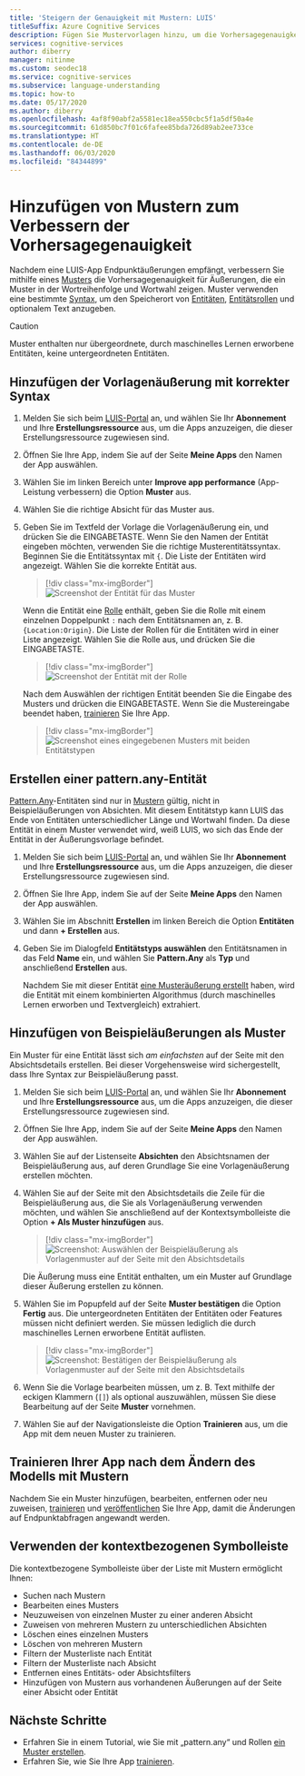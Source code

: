 ```yaml
---
title: 'Steigern der Genauigkeit mit Mustern: LUIS'
titleSuffix: Azure Cognitive Services
description: Fügen Sie Mustervorlagen hinzu, um die Vorhersagegenauigkeit in LUIS-Apps (Language Understanding Intelligent Service) zu verbessern.
services: cognitive-services
author: diberry
manager: nitinme
ms.custom: seodec18
ms.service: cognitive-services
ms.subservice: language-understanding
ms.topic: how-to
ms.date: 05/17/2020
ms.author: diberry
ms.openlocfilehash: 4af8f90abf2a5581ec18ea550cbc5f1a5df50a4e
ms.sourcegitcommit: 61d850bc7f01c6fafee85bda726d89ab2ee733ce
ms.translationtype: HT
ms.contentlocale: de-DE
ms.lasthandoff: 06/03/2020
ms.locfileid: "84344899"
---
```

# <a name="how-to-add-patterns-to-improve-prediction-accuracy"></a>Hinzufügen von Mustern zum Verbessern der Vorhersagegenauigkeit
Nachdem eine LUIS-App Endpunktäußerungen empfängt, verbessern Sie mithilfe eines [Musters](luis-concept-patterns.md) die Vorhersagegenauigkeit für Äußerungen, die ein Muster in der Wortreihenfolge und Wortwahl zeigen. Muster verwenden eine bestimmte [Syntax](luis-concept-patterns.md#pattern-syntax), um den Speicherort von [Entitäten](luis-concept-entity-types.md), [Entitätsrollen](luis-concept-roles.md) und optionalem Text anzugeben.

> [!CAUTION]
> Muster enthalten nur übergeordnete, durch maschinelles Lernen erworbene Entitäten, keine untergeordneten Entitäten.

## <a name="add-template-utterance-using-correct-syntax"></a>Hinzufügen der Vorlagenäußerung mit korrekter Syntax

1. Melden Sie sich beim [LUIS-Portal](https://www.luis.ai) an, und wählen Sie Ihr **Abonnement** und Ihre **Erstellungsressource** aus, um die Apps anzuzeigen, die dieser Erstellungsressource zugewiesen sind.
1. Öffnen Sie Ihre App, indem Sie auf der Seite **Meine Apps** den Namen der App auswählen.
1. Wählen Sie im linken Bereich unter **Improve app performance** (App-Leistung verbessern) die Option **Muster** aus.

1. Wählen Sie die richtige Absicht für das Muster aus.

1. Geben Sie im Textfeld der Vorlage die Vorlagenäußerung ein, und drücken Sie die EINGABETASTE. Wenn Sie den Namen der Entität eingeben möchten, verwenden Sie die richtige Musterentitätssyntax. Beginnen Sie die Entitätssyntax mit `{`. Die Liste der Entitäten wird angezeigt. Wählen Sie die korrekte Entität aus.

    > [!div class="mx-imgBorder"]
    > ![Screenshot der Entität für das Muster](./media/luis-how-to-model-intent-pattern/patterns-3.png)

    Wenn die Entität eine [Rolle](luis-concept-roles.md) enthält, geben Sie die Rolle mit einem einzelnen Doppelpunkt `:` nach dem Entitätsnamen an, z. B. `{Location:Origin}`. Die Liste der Rollen für die Entitäten wird in einer Liste angezeigt. Wählen Sie die Rolle aus, und drücken Sie die EINGABETASTE.

    > [!div class="mx-imgBorder"]
    > ![Screenshot der Entität mit der Rolle](./media/luis-how-to-model-intent-pattern/patterns-4.png)

    Nach dem Auswählen der richtigen Entität beenden Sie die Eingabe des Musters und drücken die EINGABETASTE. Wenn Sie die Mustereingabe beendet haben, [trainieren](luis-how-to-train.md) Sie Ihre App.

    > [!div class="mx-imgBorder"]
    > ![Screenshot eines eingegebenen Musters mit beiden Entitätstypen](./media/luis-how-to-model-intent-pattern/patterns-5.png)

## <a name="create-a-patternany-entity"></a>Erstellen einer pattern.any-Entität

[Pattern.Any](luis-concept-entity-types.md)-Entitäten sind nur in [Mustern](luis-how-to-model-intent-pattern.md) gültig, nicht in Beispieläußerungen von Absichten. Mit diesem Entitätstyp kann LUIS das Ende von Entitäten unterschiedlicher Länge und Wortwahl finden. Da diese Entität in einem Muster verwendet wird, weiß LUIS, wo sich das Ende der Entität in der Äußerungsvorlage befindet.

1. Melden Sie sich beim [LUIS-Portal](https://www.luis.ai) an, und wählen Sie Ihr **Abonnement** und Ihre **Erstellungsressource** aus, um die Apps anzuzeigen, die dieser Erstellungsressource zugewiesen sind.
1. Öffnen Sie Ihre App, indem Sie auf der Seite **Meine Apps** den Namen der App auswählen.
1. Wählen Sie im Abschnitt **Erstellen** im linken Bereich die Option **Entitäten** und dann **+ Erstellen** aus.

1. Geben Sie im Dialogfeld **Entitätstyps auswählen** den Entitätsnamen in das Feld **Name** ein, und wählen Sie **Pattern.Any** als **Typ** und anschließend **Erstellen** aus.

    Nachdem Sie mit dieser Entität [eine Musteräußerung erstellt](luis-how-to-model-intent-pattern.md) haben, wird die Entität mit einem kombinierten Algorithmus (durch maschinelles Lernen erworben und Textvergleich) extrahiert.

## <a name="adding-example-utterances-as-pattern"></a>Hinzufügen von Beispieläußerungen als Muster

Ein Muster für eine Entität lässt sich _am einfachsten_ auf der Seite mit den Absichtsdetails erstellen. Bei dieser Vorgehensweise wird sichergestellt, dass Ihre Syntax zur Beispieläußerung passt.

1. Melden Sie sich beim [LUIS-Portal](https://www.luis.ai) an, und wählen Sie Ihr **Abonnement** und Ihre **Erstellungsressource** aus, um die Apps anzuzeigen, die dieser Erstellungsressource zugewiesen sind.
1. Öffnen Sie Ihre App, indem Sie auf der Seite **Meine Apps** den Namen der App auswählen.
1. Wählen Sie auf der Listenseite **Absichten** den Absichtsnamen der Beispieläußerung aus, auf deren Grundlage Sie eine Vorlagenäußerung erstellen möchten.
1. Wählen Sie auf der Seite mit den Absichtsdetails die Zeile für die Beispieläußerung aus, die Sie als Vorlagenäußerung verwenden möchten, und wählen Sie anschließend auf der Kontextsymbolleiste die Option **+ Als Muster hinzufügen** aus.

    > [!div class="mx-imgBorder"]
    > ![Screenshot: Auswählen der Beispieläußerung als Vorlagenmuster auf der Seite mit den Absichtsdetails](./media/luis-how-to-model-intent-pattern/add-example-utterances-as-pattern-template-utterance-from-intent-detail-page.png)

    Die Äußerung muss eine Entität enthalten, um ein Muster auf Grundlage dieser Äußerung erstellen zu können.

1. Wählen Sie im Popupfeld auf der Seite **Muster bestätigen** die Option **Fertig** aus. Die untergeordneten Entitäten der Entitäten oder Features müssen nicht definiert werden. Sie müssen lediglich die durch maschinelles Lernen erworbene Entität auflisten.

    > [!div class="mx-imgBorder"]
    > ![Screenshot: Bestätigen der Beispieläußerung als Vorlagenmuster auf der Seite mit den Absichtsdetails](./media/luis-how-to-model-intent-pattern/confirm-patterns-from-example-utterance-intent-detail-page.png)

1. Wenn Sie die Vorlage bearbeiten müssen, um z. B. Text mithilfe der eckigen Klammern (`[]`) als optional auszuwählen, müssen Sie diese Bearbeitung auf der Seite **Muster** vornehmen.

1. Wählen Sie auf der Navigationsleiste die Option **Trainieren** aus, um die App mit dem neuen Muster zu trainieren.

## <a name="train-your-app-after-changing-model-with-patterns"></a>Trainieren Ihrer App nach dem Ändern des Modells mit Mustern
Nachdem Sie ein Muster hinzufügen, bearbeiten, entfernen oder neu zuweisen, [trainieren](luis-how-to-train.md) und [veröffentlichen](luis-how-to-publish-app.md) Sie Ihre App, damit die Änderungen auf Endpunktabfragen angewandt werden.

<a name="search-patterns"></a>
<a name="edit-a-pattern"></a>
<a name="reassign-individual-pattern-to-different-intent"></a>
<a name="reassign-several-patterns-to-different-intent"></a>
<a name="delete-a-single-pattern"></a>
<a name="delete-several-patterns"></a>
<a name="filter-pattern-list-by-entity"></a>
<a name="filter-pattern-list-by-intent"></a>
<a name="remove-entity-or-intent-filter"></a>
<a name="add-pattern-from-existing-utterance-on-intent-or-entity-page"></a>

## <a name="use-contextual-toolbar"></a>Verwenden der kontextbezogenen Symbolleiste

Die kontextbezogene Symbolleiste über der Liste mit Mustern ermöglicht Ihnen:

* Suchen nach Mustern
* Bearbeiten eines Musters
* Neuzuweisen von einzelnen Muster zu einer anderen Absicht
* Zuweisen von mehreren Mustern zu unterschiedlichen Absichten
* Löschen eines einzelnen Musters
* Löschen von mehreren Mustern
* Filtern der Musterliste nach Entität
* Filtern der Musterliste nach Absicht
* Entfernen eines Entitäts- oder Absichtsfilters
* Hinzufügen von Mustern aus vorhandenen Äußerungen auf der Seite einer Absicht oder Entität

## <a name="next-steps"></a>Nächste Schritte

* Erfahren Sie in einem Tutorial, wie Sie mit „pattern.any“ und Rollen [ein Muster erstellen](luis-tutorial-pattern.md).
* Erfahren Sie, wie Sie Ihre App [trainieren](luis-how-to-train.md).
